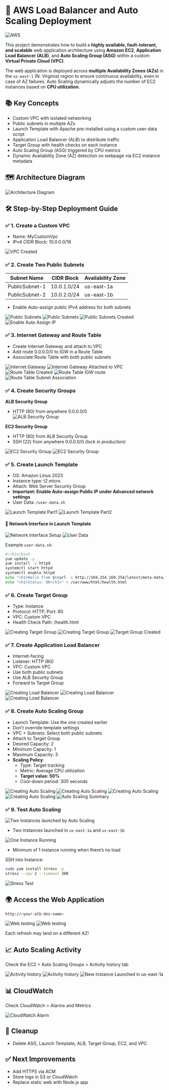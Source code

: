 # 🚀 AWS Load Balancer and Auto Scaling Deployment

![AWS](https://img.shields.io/badge/AWS-AutoScaling-orange)

This project demonstrates how to build a **highly available, fault-tolerant, and scalable** web application architecture using **Amazon EC2**, **Application Load Balancer (ALB)**, and **Auto Scaling Group (ASG)** within a custom **Virtual Private Cloud (VPC)**.

The web application is deployed across **multiple Availability Zones (AZs)** in the `us-east-1` (N. Virginia) region to ensure continuous availability, even in case of AZ failures. Auto Scaling dynamically adjusts the number of EC2 instances based on **CPU utilization**.

## 📚 Key Concepts

- Custom VPC with isolated networking
- Public subnets in multiple AZs
- Launch Template with Apache pre-installed using a custom user-data script
- Application Load Balancer (ALB) to distribute traffic
- Target Group with health checks on each instance
- Auto Scaling Group (ASG) triggered by CPU metrics
- Dynamic Availability Zone (AZ) detection on webpage via EC2 instance metadata

## 🗺️ Architecture Diagram

![Architecture Diagram](./auto-scaling-diagram.png)

## 🛠️ Step-by-Step Deployment Guide

### ✅ 1. Create a Custom VPC

- Name: MyCustomVpc
- IPv4 CIDR Block: 10.0.0.0/16

![VPC Created](./screenshots/vpc-created.png)

### ✅ 2. Create Two Public Subnets

| Subnet Name    | CIDR Block  | Availability Zone |
| -------------- | ----------- | ----------------- |
| PublicSubnet-1 | 10.0.1.0/24 | us-east-1a        |
| PublicSubnet-2 | 10.0.2.0/24 | us-east-1b        |

- Enable Auto-assign public IPv4 address for both subnets

![Public Subnets](./screenshots/public-subnets-1.png)
![Public Subnets](./screenshots/public-subnets-2.png)
![Public Subnets Created](./screenshots/public-subnets-created.png)
![Enable Auto Assign IP](./screenshots/enable-auto-ip.png)

### ✅ 3. Internet Gateway and Route Table

- Create Internet Gateway and attach to VPC
- Add route 0.0.0.0/0 to IGW in a Route Table
- Associate Route Table with both public subnets

![Internet Gateway](./screenshots/internet-gateway-created.png)
![Internet Gateway Attached to VPC](./screenshots/internet-gateway-attach.png)
![Route Table Created](./screenshots/route-table-created.png)
![Route Table IGW route](./screenshots/route-table-attached-IGW.png)
![Route Table Subnet Association](./screenshots/route-table-asso-Subnet.png)

### ✅ 4. Create Security Groups

**ALB Security Group**

- HTTP (80) from anywhere 0.0.0.0/0  
  ![ALB Security Group](./screenshots/alb-security-group.png)

**EC2 Security Group**

- HTTP (80) from ALB Security Group
- SSH (22) from anywhere 0.0.0.0/0 _(lock in production)_

![EC2 Security Group](./screenshots/ec2-security-group.png)
![EC2 Security Group](./screenshots/ec2-security-group-2.png)

### ✅ 5. Create Launch Template

- OS: Amazon Linux 2023
- Instance type: t2.micro
- Attach: Web Server Security Group
- **Important: Enable Auto-assign Public IP under Advanced network settings**
- User Data: `/user-data.sh`

![Launch Template Part1](./screenshots/launch-template-1.png)
![Launch Template Part2](./screenshots/launch-template-2.png)

#### 🔧 Network Interface in Launch Template

![Network Interface Setup](./screenshots/launch-template-network.png)
![User Data](./screenshots/user-script.png)

Example `user-data.sh`:

```bash
#!/bin/bash
yum update -y
yum install -y httpd
systemctl start httpd
systemctl enable httpd
echo "<h1>Hello from $(curl -s http://169.254.169.254/latest/meta-data/placement/availability-zone)</h1>" > /var/www/html/index.html
echo "<h1>Status: OK</h1>" > /var/www/html/health.html
```

### ✅ 6. Create Target Group

- Type: Instance
- Protocol: HTTP, Port: 80
- VPC: Custom VPC
- Health Check Path: /health.html

![Creating Target Group](./screenshots/target-group-1.png)
![Creating Target Group](./screenshots/target-group.png)
![Target Group Created](./screenshots/target-group-created.png)

### ✅ 7. Create Application Load Balancer

- Internet-facing
- Listener: HTTP (80)
- VPC: Custom VPC
- Use both public subnets
- Use ALB Security Group
- Forward to Target Group

![Creating Load Balancer](./screenshots/load-balancer-1.png)
![Creating Load Balancer](./screenshots/load-balancer-2.png)
![Creating Load Balancer](./screenshots/load-balancer-3.png)

### ✅ 8. Create Auto Scaling Group

- Launch Template: Use the one created earlier
- Don’t override template settings
- VPC + Subnets: Select both public subnets
- Attach to Target Group
- Desired Capacity: 2
- Minimum Capacity: 1
- Maximum Capacity: 3
- **Scaling Policy**:
  - Type: Target tracking
  - Metric: Average CPU utilization
  - **Target value: 50%**
  - Cool-down period: 300 seconds

![Creating Auto Scaling](./screenshots/auto-scaling-1.png)
![Creating Auto Scaling](./screenshots/auto-scaling-2.png)
![Creating Auto Scaling](./screenshots/auto-scaling-3.png)
![Creating Auto Scaling](./screenshots/auto-scaling-4.png)
![Auto Scaling Summary](./screenshots/auto-scaling-summary.png)

### ✅ 9. Test Auto Scaling

![Two Instances launched by Auto Scaling](./screenshots/instance-launched-by-autoscaling.png)

- Two instances launched in `us-east-1a` and `us-east-1b`

![One Instance Running](./screenshots/one-instance-running.png)

- Minimum of 1 instance running when there’s no load

SSH into Instance:

```bash
sudo yum install stress -y
stress --cpu 2 --timeout 300
```

![Stress Test](./screenshots/stress-test.png)

## 🌍 Access the Web Application

```bash
http://<your-alb-dns-name>
```

![Web testing](./screenshots/test-webapp-1a.png)
![Web testing](./screenshots/test-webapp-1b.png)

Each refresh may land on a different AZ!

## 📈 Auto Scaling Activity

Check the EC2 > Auto Scaling Groups > Activity history tab

![Activity history](./screenshots/activity-history-1.png)
![Activity history](./screenshots/activity-history-2.png)
![New Instance Launched in us-east-1a](./screenshots/new-instance-launched-again.png)

## 📊 CloudWatch

Check CloudWatch > Alarms and Metrics

![CloudWatch Alarm](./screenshots/cloud-watch-alarm.png)

## 🧹 Cleanup

- Delete ASG, Launch Template, ALB, Target Group, EC2, and VPC

## ✅ Next Improvements

- Add HTTPS via ACM
- Store logs in S3 or CloudWatch
- Replace static web with Node.js app

